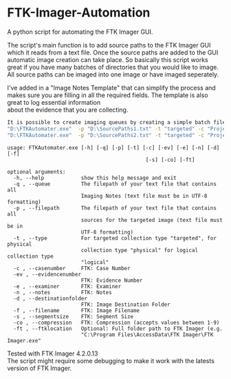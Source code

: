 # FTK-Imager-Automation  
A python script for automating the FTK Imager GUI.  

The script's main function is to add source paths to the FTK Imager GUI which it reads from a text file. Once the source paths are added to the GUI automatic image creation can take place.
So basically this script works great if you have many batches of directories that you would like to image. All source paths can be imaged into one image or have imaged seperately.  

I've added in a "Image Notes Template" that can simplify the process and makes sure you are filling in all the required fields. The template is also great to log essential information  
about the evidence that you are collecting.  
```sh
It is possible to create imaging queues by creating a simple batch file, for example the following content will create two images with different content:  
"D:\FTKAutomater.exe"  -p "D:\SourcePaths1.txt" -t "targeted" -c "Project test" -ev "DFT-0001" -e "Fred" -n "Project Name: Project test; " -d "D:\ " -f "3" -s "1024" -co "0"  
"D:\FTKAutomater.exe"  -p "D:\SourcePaths2.txt" -t "targeted" -c "Project test" -ev "DFT-0001" -e "Fred" -n "Project Name: Project test; " -d "D:\ " -f "2" -s "1024" -co "0"  
```
```
usage: FTKAutomater.exe [-h] [-q] [-p] [-t] [-c] [-ev] [-e] [-n] [-d] [-f]  
                                             [-s] [-co] [-ft]  

optional arguments:  
  -h, --help            show this help message and exit  
  -q , --queue          The filepath of your text file that contains all  
                        Imaging Notes (text file must be in UTF-8 formatting)  
  -p , --filepath       The filepath of your text file that contains all  
                        sources for the targeted image (text file must be in  
                        UTF-8 formatting)  
  -t , --type           For targeted collection type "targeted", for physical  
                        collection type "physical" for logical collection type  
                        "logical"  
  -c , --casenumber     FTK: Case Number  
  -ev , --evidencenumber  
                        FTK: Evidence Number  
  -e , --examiner       FTK: Examiner  
  -n , --notes          FTK: Notes  
  -d , --destinationfolder  
                        FTK: Image Destination Folder  
  -f , --filename       FTK: Image Filename  
  -s , --segmentsize    FTK: Segment Size  
  -co , --compression   FTK: Compression (accepts values between 1-9)  
  -ft , --ftklocation   Optional: Full folder path to FTK Imager (e.g.  
                        "C:\Program Files\AccessData\FTK Imager\FTK Imager.exe"  
```                        
Tested with FTK Imager 4.2.0.13  
The script might require some debugging to make it work with the latests version of FTK Imager.  
